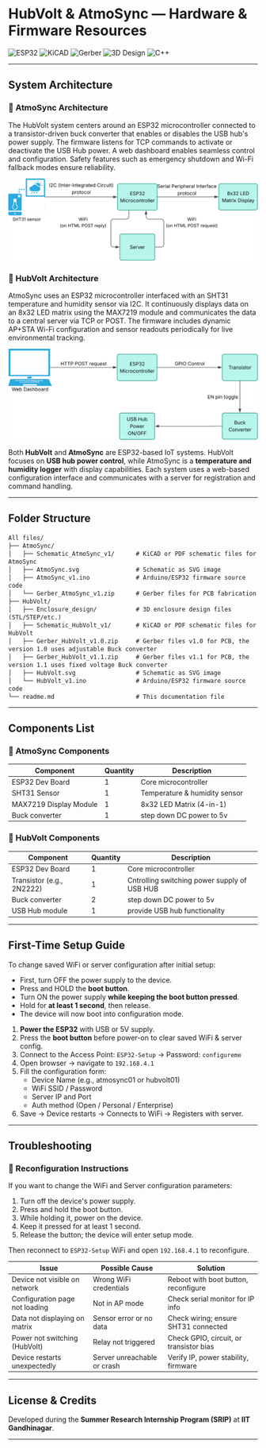 # HubVolt & AtmoSync — Hardware & Firmware Resources

![ESP32](https://img.shields.io/badge/ESP32-Firmware-blue?logo=espressif)
![KiCAD](https://img.shields.io/badge/KiCAD-Schematics-orange?logo=kicad)
![Gerber](https://img.shields.io/badge/Gerber-PCB-green)
![3D Design](https://img.shields.io/badge/3D--Enclosure-Design-yellow)
![C++](https://img.shields.io/badge/Arduino-Source-blue?logo=arduino)

---

## System Architecture

### 📡 AtmoSync Architecture
The HubVolt system centers around an ESP32 microcontroller connected to a transistor-driven buck converter that enables or disables the USB hub's power supply. The firmware listens for TCP commands to activate or deactivate the USB Hub power. A web dashboard enables seamless control and configuration. Safety features such as emergency shutdown and Wi-Fi fallback modes ensure reliability.

![AtmoSync Architecture](AtmoSync/AtmoSync.svg)

### 🔌 HubVolt Architecture
AtmoSync uses an ESP32 microcontroller interfaced with an SHT31 temperature and humidity sensor via I2C. It continuously displays data on an 8x32 LED matrix using the MAX7219 module and communicates the data to a central server via TCP or POST. The firmware includes dynamic AP+STA Wi-Fi configuration and sensor readouts periodically for live environmental tracking.

![HubVolt Architecture](HubVolt/HubVolt.svg)

Both **HubVolt** and **AtmoSync** are ESP32-based IoT systems. HubVolt focuses on **USB hub power control**, while AtmoSync is a **temperature and humidity logger** with display capabilities. Each system uses a web-based configuration interface and communicates with a server for registration and command handling.

---

## Folder Structure

```
All files/
├── AtmoSync/
│   ├── Schematic_AtmoSync_v1/      # KiCAD or PDF schematic files for AtmoSync
│   ├── AtmoSync.svg                # Schematic as SVG image
│   ├── AtmoSync_v1.ino             # Arduino/ESP32 firmware source code
│   └── Gerber_AtmoSync_v1.zip      # Gerber files for PCB fabrication
├── HubVolt/
│   ├── Enclosure_design/           # 3D enclosure design files (STL/STEP/etc.)
│   ├── Schematic_HubVolt_v1/       # KiCAD or PDF schematic files for HubVolt
│   ├── Gerber_HubVolt_v1.0.zip     # Gerber files v1.0 for PCB, the version 1.0 uses adjustable Buck converter
│   ├── Gerber_HubVolt_v1.1.zip     # Gerber files v1.1 for PCB, the version 1.1 uses fixed voltage Buck converter
│   ├── HubVolt.svg                 # Schematic as SVG image
│   └── HubVolt_v1.ino              # Arduino/ESP32 firmware source code
└── readme.md                       # This documentation file
```

---

## Components List

### 🔧 AtmoSync Components

| Component               | Quantity | Description                          |
|------------------------|----------|--------------------------------------|
| ESP32 Dev Board        | 1        | Core microcontroller                 |
| SHT31 Sensor           | 1        | Temperature & humidity sensor        |
| MAX7219 Display Module | 1        | 8x32 LED Matrix (4-in-1)             |
| Buck converter         | 1        | step down DC power to 5v             |


### 🔌 HubVolt Components

| Component             | Quantity | Description                            |
|----------------------|----------|----------------------------------------|
| ESP32 Dev Board      | 1        | Core microcontroller                   |
| Transistor (e.g., 2N2222) | 1     | Cntrolling switching power supply of USB HUB   |
| Buck converter       | 2        | step down DC power to 5v               |
| USB Hub module       | 1        | provide USB hub functionality           |
---

## First-Time Setup Guide

To change saved WiFi or server configuration after initial setup:
- First, turn OFF the power supply to the device.
- Press and HOLD the **boot button**.
- Turn ON the power supply **while keeping the boot button pressed**.
- Hold for **at least 1 second**, then release.
- The device will now boot into configuration mode.

1. **Power the ESP32** with USB or 5V supply.
2. Press the **boot button** before power-on to clear saved WiFi & server config.
3. Connect to the Access Point: `ESP32-Setup` → Password: `configureme`
4. Open browser → navigate to `192.168.4.1`
5. Fill the configuration form:
   - Device Name (e.g., atmosync01 or hubvolt01)
   - WiFi SSID / Password
   - Server IP and Port
   - Auth method (Open / Personal / Enterprise)
6. Save → Device restarts → Connects to WiFi → Registers with server.

---

## Troubleshooting

### 🔁 Reconfiguration Instructions
If you want to change the WiFi and Server configuration parameters:
1. Turn off the device's power supply.
2. Press and hold the boot button.
3. While holding it, power on the device.
4. Keep it pressed for at least 1 second.
5. Release the button; the device will enter setup mode.

Then reconnect to `ESP32-Setup` WiFi and open `192.168.4.1` to reconfigure.

| Issue                              | Possible Cause                      | Solution                               |
|-----------------------------------|-------------------------------------|----------------------------------------|
| Device not visible on network     | Wrong WiFi credentials              | Reboot with boot button, reconfigure   |
| Configuration page not loading    | Not in AP mode                      | Check serial monitor for IP info       |
| Data not displaying on matrix     | Sensor error or no data             | Check wiring; ensure SHT31 connected   |
| Power not switching (HubVolt)     | Relay not triggered                 | Check GPIO, circuit, or transistor bias|
| Device restarts unexpectedly      | Server unreachable or crash         | Verify IP, power stability, firmware   |

---

## License & Credits

Developed during the **Summer Research Internship Program (SRIP)** at **IIT Gandhinagar**.

---
